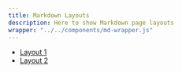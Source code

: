 ```yaml
---
title: Markdown Layouts
description: Here to show Markdown page layouts
wrapper: "../../components/md-wrapper.js"
---
```


- [Layout 1]({{prefixUrl('/layouts/layout-one')}})
- [Layout 2]({{prefixUrl('/layouts/layout-two')}})
